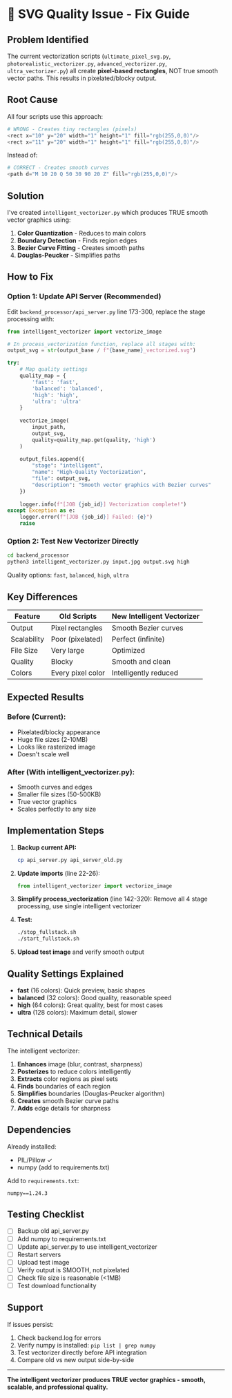 # 🔧 SVG Quality Issue - Fix Guide

## Problem Identified

The current vectorization scripts (`ultimate_pixel_svg.py`, `photorealistic_vectorizer.py`, `advanced_vectorizer.py`, `ultra_vectorizer.py`) all create **pixel-based rectangles**, NOT true smooth vector paths. This results in pixelated/blocky output.

## Root Cause

All four scripts use this approach:
```python
# WRONG - Creates tiny rectangles (pixels)
<rect x="10" y="20" width="1" height="1" fill="rgb(255,0,0)"/>
<rect x="11" y="20" width="1" height="1" fill="rgb(255,0,0)"/>
```

Instead of:
```python
# CORRECT - Creates smooth curves
<path d="M 10 20 Q 50 30 90 20 Z" fill="rgb(255,0,0)"/>
```

## Solution

I've created `intelligent_vectorizer.py` which produces TRUE smooth vector graphics using:

1. **Color Quantization** - Reduces to main colors
2. **Boundary Detection** - Finds region edges  
3. **Bezier Curve Fitting** - Creates smooth paths
4. **Douglas-Peucker** - Simplifies paths

## How to Fix

### Option 1: Update API Server (Recommended)

Edit `backend_processor/api_server.py` line 173-300, replace the stage processing with:

```python
from intelligent_vectorizer import vectorize_image

# In process_vectorization function, replace all stages with:
output_svg = str(output_base / f"{base_name}_vectorized.svg")

try:
    # Map quality settings
    quality_map = {
        'fast': 'fast',
        'balanced': 'balanced',  
        'high': 'high',
        'ultra': 'ultra'
    }
    
    vectorize_image(
        input_path,
        output_svg,
        quality=quality_map.get(quality, 'high')
    )
    
    output_files.append({
        "stage": "intelligent",
        "name": "High-Quality Vectorization",
        "file": output_svg,
        "description": "Smooth vector graphics with Bezier curves"
    })
    
    logger.info(f"[JOB {job_id}] Vectorization complete!")
except Exception as e:
    logger.error(f"[JOB {job_id}] Failed: {e}")
    raise
```

### Option 2: Test New Vectorizer Directly

```bash
cd backend_processor
python3 intelligent_vectorizer.py input.jpg output.svg high
```

Quality options: `fast`, `balanced`, `high`, `ultra`

## Key Differences

| Feature | Old Scripts | New Intelligent Vectorizer |
|---------|-------------|---------------------------|
| Output | Pixel rectangles | Smooth Bezier curves |
| Scalability | Poor (pixelated) | Perfect (infinite) |
| File Size | Very large | Optimized |
| Quality | Blocky | Smooth and clean |
| Colors | Every pixel color | Intelligently reduced |

## Expected Results

### Before (Current):
- Pixelated/blocky appearance
- Huge file sizes (2-10MB)
- Looks like rasterized image
- Doesn't scale well

### After (With intelligent_vectorizer.py):
- Smooth curves and edges
- Smaller file sizes (50-500KB)
- True vector graphics
- Scales perfectly to any size

## Implementation Steps

1. **Backup current API:**
   ```bash
   cp api_server.py api_server_old.py
   ```

2. **Update imports** (line 22-26):
   ```python
   from intelligent_vectorizer import vectorize_image
   ```

3. **Simplify process_vectorization** (line 142-320):
   Remove all 4 stage processing, use single intelligent vectorizer

4. **Test:**
   ```bash
   ./stop_fullstack.sh
   ./start_fullstack.sh
   ```

5. **Upload test image** and verify smooth output

## Quality Settings Explained

- **fast** (16 colors): Quick preview, basic shapes
- **balanced** (32 colors): Good quality, reasonable speed
- **high** (64 colors): Great quality, best for most cases
- **ultra** (128 colors): Maximum detail, slower

## Technical Details

The intelligent vectorizer:

1. **Enhances** image (blur, contrast, sharpness)
2. **Posterizes** to reduce colors intelligently
3. **Extracts** color regions as pixel sets
4. **Finds** boundaries of each region
5. **Simplifies** boundaries (Douglas-Peucker algorithm)
6. **Creates** smooth Bezier curve paths
7. **Adds** edge details for sharpness

## Dependencies

Already installed:
- PIL/Pillow ✓
- numpy (add to requirements.txt)

Add to `requirements.txt`:
```
numpy==1.24.3
```

## Testing Checklist

- [ ] Backup old api_server.py
- [ ] Add numpy to requirements.txt
- [ ] Update api_server.py to use intelligent_vectorizer
- [ ] Restart servers
- [ ] Upload test image
- [ ] Verify output is SMOOTH, not pixelated
- [ ] Check file size is reasonable (<1MB)
- [ ] Test download functionality

## Support

If issues persist:
1. Check backend.log for errors
2. Verify numpy is installed: `pip list | grep numpy`
3. Test vectorizer directly before API integration
4. Compare old vs new output side-by-side

---

**The intelligent vectorizer produces TRUE vector graphics - smooth, scalable, and professional quality.**
